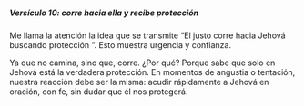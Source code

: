 ##### Versículo 10: corre hacia ella y recibe protección
Me llama la atención la idea que se transmite  “El justo corre hacia Jehová buscando protección ”. Esto muestra urgencia y confianza. 

Ya que no camina, sino que, corre. ¿Por qué? Porque sabe que solo en Jehová está la verdadera protección. En momentos de angustia o tentación, nuestra reacción debe ser la misma: acudir rápidamente a Jehová en oración, con fe, sin dudar que él nos protegerá.